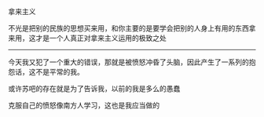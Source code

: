 拿来主义

不光是把别的民族的思想买来用，和你主要的是要学会把别的人身上有用的东西拿来用，这才是一个人真正对拿来主义运用的极致之处
___
今天我又犯了一个重大的错误，那就是被愤怒冲昏了头脑，因此产生了一系列的抱怨话，这不是平常的我。

或许苏吧的存在就是为了告诉我，以前的我是多么的愚蠢

克服自己的愤怒像南方人学习，这也是我应当做的